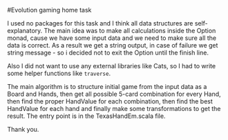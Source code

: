 #Evolution gaming home task

I used no packages for this task and I think all data structures are self-explanatory.
The main idea was to make all calculations inside the Option monad, cause we have some input data and we need to make sure all the data is correct.
As a result we get a string output, in case of failure we get string message - so i decided not to exit the Option until the finish line.

Also I did not want to use any external libraries like Cats, so I had to write some helper functions like `traverse`.

The main algorithm is to structure initial game from the input data as a Board and Hands, then get all possible 5-card combination for every Hand, then find the proper HandValue for each combination, then find the best HandValue for each hand and finally make some transformations to get the result.
The entry point is in the TexasHandEm.scala file.

Thank you.

